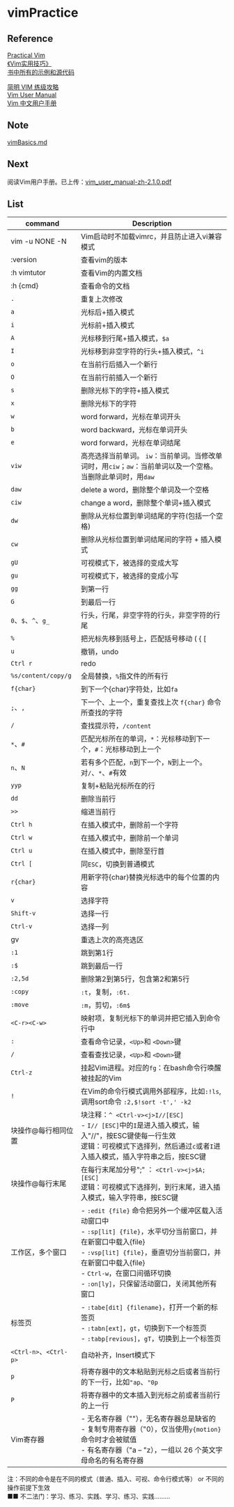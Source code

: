 # vimPractice

## Reference
[Practical Vim](https://book.douban.com/subject/10599776/)  
[《Vim实用技巧》](https://book.douban.com/subject/25869486/)  
[书中所有的示例和源代码](https://pragprog.com/titles/dnvim/source_code)  

[简明 VIM 练级攻略](https://coolshell.cn/articles/5426.html)  
[Vim User Manual](http://vimdoc.sourceforge.net/)  
[Vim 中文用户手册](https://github.com/yianwillis/vimcdoc)

## Note
[vimBasics.md](./vimBasics.md)

## Next
阅读Vim用户手册。已上传：[vim_user_manual-zh-2.1.0.pdf](./vim_user_manual-zh-2.1.0.pdf)

## List
|command|Description|
|-|-|
|vim -u NONE -N|Vim启动时不加载vimrc，并且防止进入vi兼容模式|
|:version|查看vim的版本|
|:h vimtutor|查看Vim的内置文档|
|:h {cmd}|查看命令的文档|
|`.`|重复上次修改|
|`a`|光标后+插入模式|
|`i`|光标前+插入模式|
|`A`|光标移到行尾+插入模式，`$a`|
|`I`|光标移到非空字符的行头+插入模式，`^i`|
|`o`|在当前行后插入一个新行|
|`O`|在当前行前插入一个新行|
|`s`|删除光标下的字符+插入模式|
|`x`|删除光标下的字符|
|`w`|word forward，光标在单词开头|
|`b`|word backward，光标在单词开头|
|`e`|word forward，光标在单词结尾|
|`viw`|高亮选择当前单词。 `iw`：当前单词。当修改单词时，用`ciw`；`aw`：当前单词以及一个空格。当删除此单词时，用`daw`|
|`daw`|delete a word，删除整个单词及一个空格|
|`ciw`|change a word，删除整个单词+插入模式|
|`dw`|删除从光标位置到单词结尾的字符(包括一个空格)|
|`cw`|删除从光标位置到单词结尾间的字符 + 插入模式|
|`gU`|可视模式下，被选择的变成大写|
|`gu`|可视模式下，被选择的变成小写|
|`gg`|到第一行|
|`G`|到最后一行|
|`0`、`$`、`^`、`g_`|行头，行尾，非空字符的行头，非空字符的行尾|
|`%`|把光标先移到括号上，匹配括号移动 ( { [|
|`u`|撤销，undo|
|`Ctrl r`|redo|
|`%s/content/copy/g`|全局替换，`%`指文件的所有行|
|`f{char}`|到下一个{char}字符处，比如`fa`|
|`;`、`,`|下一个、上一个，重复查找上次 `f{char}` 命令所查找的字符|
|`/`|查找提示符，`/content`|
|`*`、`#`|匹配光标所在的单词，`*`：光标移动到下一个，`#`：光标移动到上一个|
|`n`、`N`|若有多个匹配，`n`到下一个，`N`到上一个。对`/`、`*`、`#`有效|
|`yyp`|复制+粘贴光标所在的行|
| `dd`|删除当前行|
|`>>`|缩进当前行|
|`Ctrl h`|在插入模式中，删除前一个字符|
|`Ctrl w`|在插入模式中，删除前一个单词|
|`Ctrl u`|在插入模式中，删除至行首|
|`Ctrl [`|同`ESC`，切换到普通模式|
|`r{char}`|用新字符{char}替换光标选中的每个位置的内容|
|`v`|选择字符|
|`Shift-v`|选择一行|
|`Ctrl-v`|选择一列|
|gv|重选上次的高亮选区|
|`:1`|跳到第1行|
|`:$`|跳到最后一行|
|`:2,5d`|删除第2到第5行，包含第2和第5行|
|`:copy`|`:t`，复制，`:6t.`|
|`:move`|`:m`，剪切，`:6m$`|
|`<C-r><C-w>`|映射项，复制光标下的单词并把它插入到命令行中|
|`:`|查看命令记录，`<Up>`和 `<Down>`键|
|`/`|查看查找记录，`<Up>`和 `<Down>`键|
|`Ctrl-z`|挂起Vim进程。对应的`fg`：在bash命令行唤醒被挂起的Vim|
|`!`|在Vim的命令行模式调用外部程序，比如`:!ls`, 调用sort命令 `:2,$!sort -t',' -k2`|
|块操作@每行相同位置|块注释：`^ <Ctrl-v><j>I//[ESC]`<br>- `I// [ESC]`中的`I`是进入插入模式，输入"//"，按ESC键使每一行生效<br>逻辑：可视模式下选择列，然后通过`c`或者`I`进入插入模式，插入字符串之后，按ESC键|
|块操作@每行末尾|在每行末尾加分号";" ： `<Ctrl-v><j>$A;[ESC]`<br>逻辑：可视模式下选择列，到行末尾，进入插入模式，输入字符串，按ESC键|
|工作区，多个窗口|- `:edit {file}` 命令把另外一个缓冲区载入活动窗口中<br>- `:sp[lit] {file}`，水平切分当前窗口，并在新窗口中载入{file}<br>- `:vsp[lit] {file}`，垂直切分当前窗口，并在新窗口中载入{file}<br>- `Ctrl-w`，在窗口间循环切换<br>- `:on[ly]`，只保留活动窗口，关闭其他所有窗口|
|标签页|- `:tabe[dit] {filename}`，打开一个新的标签页<br>- `:tabn[ext]`，`gt`，切换到下一个标签页<br>- `:tabp[revious]`，`gT`，切换到上一个标签页|
|`<Ctrl-n>`、`<Ctrl-p>`|自动补齐，Insert模式下|
|`p`|将寄存器中的文本粘贴到光标之后或者当前行的下一行，比如`"ap`、`"0p`|
|`P`|将寄存器中的文本插入到光标之前或者当前行的上一行|
|Vim寄存器|- 无名寄存器（""），无名寄存器总是缺省的<br>- 复制专用寄存器（"0），仅当使用`y{motion}`命令时才会被赋值<br>- 有名寄存器（"a – "z），一组以 26 个英文字母命名的有名寄存器|


注：不同的命令是在不同的模式（普通、插入、可视、命令行模式等） or 不同的操作前提下生效    
■■ 不二法门：学习、练习、实践、学习、练习、实践………
